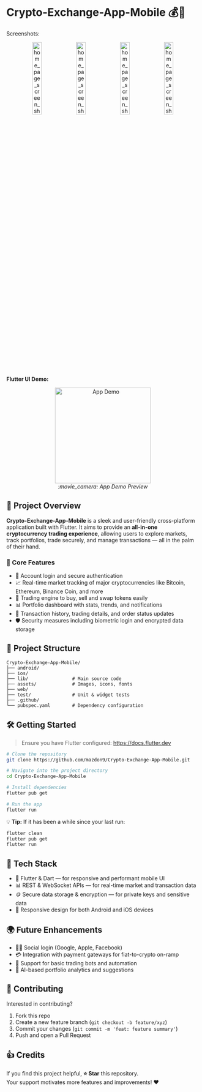 # Crypto-Exchange-App-Mobile 💰📱
Screenshots:
<p align="center">
  <img src="https://github.com/user-attachments/assets/2ad5cef4-cdd8-442b-9c3a-edb98e4a5352" alt="home_page_screen_shoot" width="22%"/>
  <img src="https://github.com/user-attachments/assets/a4bc3a00-f7ce-404a-bf2c-e679ccc6a557" alt="home_page_screen_shoot3" width="22%"/>
  <img src="https://github.com/user-attachments/assets/f229a785-86be-467e-a291-09a1d10228c8" alt="home_page_screen_shoot4" width="22%"/>
  <img src="https://github.com/user-attachments/assets/1112e927-635c-440f-bfcd-5d8fdbf39b72" alt="home_page_screen_shoot5" width="22%"/>
</p>

**Flutter UI Demo:**  
<p align="center">
  <img src="https://github.com/user-attachments/assets/a63036e1-57ab-4f41-aba7-35e53a8aaf2d" 
       alt="App Demo" 
       width="250"/>
  <br/>
  <em>:movie_camera: App Demo Preview</em>
</p>

## 🚀 Project Overview  
**Crypto-Exchange-App-Mobile** is a sleek and user-friendly cross-platform application built with Flutter. It aims to provide an **all-in-one cryptocurrency trading experience**, allowing users to explore markets, track portfolios, trade securely, and manage transactions — all in the palm of their hand.

### 🌟 Core Features  
- 🔐 Account login and secure authentication  
- 📈 Real-time market tracking of major cryptocurrencies like Bitcoin, Ethereum, Binance Coin, and more  
- 💱 Trading engine to buy, sell and swap tokens easily  
- 📊 Portfolio dashboard with stats, trends, and notifications  
- 🧾 Transaction history, trading details, and order status updates  
- 🛡️ Security measures including biometric login and encrypted data storage  

## 📁 Project Structure  
```
Crypto-Exchange-App-Mobile/
├── android/            
├── ios/                
├── lib/                # Main source code  
├── assets/             # Images, icons, fonts  
├── web/                
├── test/               # Unit & widget tests  
├── .github/            
└── pubspec.yaml        # Dependency configuration  
```

## 🛠️ Getting Started  

> Ensure you have Flutter configured: https://docs.flutter.dev  

```bash
# Clone the repository
git clone https://github.com/mazdon9/Crypto-Exchange-App-Mobile.git

# Navigate into the project directory
cd Crypto-Exchange-App-Mobile

# Install dependencies
flutter pub get

# Run the app
flutter run
```

💡 **Tip:** If it has been a while since your last run:
```bash
flutter clean  
flutter pub get  
flutter run
```

## 🧠 Tech Stack  
- 📱 Flutter & Dart — for responsive and performant mobile UI  
- 📊 REST & WebSocket APIs — for real-time market and transaction data  
- 🪙 Secure data storage & encryption — for private keys and sensitive data  
- 📲 Responsive design for both Android and iOS devices  

## 🌍 Future Enhancements  
- 🧑‍💻 Social login (Google, Apple, Facebook)  
- 💳 Integration with payment gateways for fiat-to-crypto on-ramp  
- 🤖 Support for basic trading bots and automation  
- 🧠 AI-based portfolio analytics and suggestions  

## 🤝 Contributing  
Interested in contributing?  
1. Fork this repo  
2. Create a new feature branch (`git checkout -b feature/xyz`)  
3. Commit your changes (`git commit -m 'feat: feature summary'`)  
4. Push and open a Pull Request  

## 👍 Credits  
If you find this project helpful, **⭐ Star** this repository.  
Your support motivates more features and improvements! ❤️
